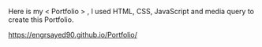 Here is my < Portfolio > , I used HTML, CSS, JavaScript and media query to create this Portfolio.

https://engrsayed90.github.io/Portfolio/
